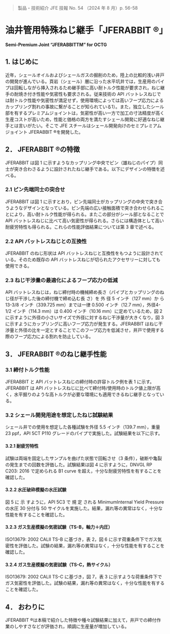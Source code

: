 > 製品・技術紹介
JFE 技報 No. 54
（2024 年 8 月）p. 56-58

# 油井管用特殊ねじ継手「JFERABBIT ®」

**Semi-Premium Joint “JFERABBITTM” for OCTG**

## 1. はじめに

近年，シェールオイルおよびシェールガスの掘削のため，陸上の比較的浅い井戸の開発が進んでいる。頁岩（シェール）層に沿った水平坑井では，生産用のパイプは回転しながら挿入されるため継手部に高い耐トルク性能が要求され，ねじ継手の耐焼き付き性能や気密性も要求される。従来技術の API バットレスねじでは耐トルク性能や気密性が満足せず，使用環境によっては高いフープ応力によるカップリング割れの事故に繋がることが知られている1）。また，独立したシール部を有するプレミアムジョイントは，気密性が高い一方で加工の寸法精度が高く生産コストが高いため，性能と価格の両方を満たすシェール開発に好適なねじ継手とは言いがたい。そこで JFE スチールはシェール開発向けのセミプレミアムジョイント JFERABBIT ®を開発した。

## 2． JFERABBIT ®の特徴

JFERABBIT は図 1 に示すようなカップリング中央でピン（雄ねじのパイプ）同士が突き合わさるように設計されたねじ継手である。以下にデザインの特徴を述べる。

### 2.1 ピン先端同士の突合せ

JFERABBIT は図 1 に示すとおり，ピン先端同士がカップリングの中央で突き合うようなデザインとなっている。ピン先端の広い接触面積で突き合わせられることにより，高い耐トルク性能が得られる。またこの部分がシール部となることで API バットレスねじに比べて高い気密性が得られる。さらには構造体として高い耐疲労特性も得られる。これらの性能評価結果については第 3 章で述べる。

### 2.2 API バットレスねじとの互換性

JFERABBIT のねじ形状は API バットレスねじと互換性をもつように設計されている。そのため既存の API バットレスねじが切られたアクセサリーに対しても使用できる。

### 2.3 ねじ干渉量の最適化によるフープ応力の低減

API バットレスねじは，ねじ締付時の機械締め長さ（パイプとカップリングのねじ径が干渉した後の締付機で締め込む長 さ）を 外 径 5 インチ（127 mm）か ら 13-3/8 インチ（339.725 mm）までは一律 0.500 インチ（12.7 mm），外径4-1/2 インチ（114.3 mm）は 0.400 インチ（10.16 mm）に定めているため，図 2 に示すように外径の小さいサイズで外径に対するねじ干渉量が大きくなり，図 3 に示すようにカップリングに高いフープ応力が発生する。JFERABBIT はねじ干渉量と外径の比を一定とすることでこのフープ応力を低減させ，井戸で使用する際のフープ応力による割れを防止している。

## 3． JFERABBIT ®のねじ継手性能

### 3.1 締付トルク性能

JFERABBIT と API バットレスねじの締付時の許容トルク例を表 1 に示す。JFERABBIT は API バットレスねじに比べて締付時/使用時のトルク値上限が高く，水平掘りのような高トルクが必要な環境にも適用できるねじ継手となっている。

### 3.2 シェール開発用途を想定したねじ試験結果

シェール井での使用を想定した各種試験を外径 5.5 インチ（139.7 mm），重量 23 ppf，API 5CT P110 グレードのパイプで実施した。試験結果を以下に示す。

#### 3.2.1 耐疲労特性

試験は両端を固定したサンプルを曲げた状態で回転させ（3 条件），破断や亀裂の発生までの回数を評価した。試験結果は図 4 に示すように，DNVGL RP C203: 2016 で定められる B1 curve を超え，十分な耐疲労特性を有することを確認した。

#### 3.2.2 水圧破砕模擬の水圧試験

図 5 に 示 すように，API 5C3 で 規 定 される MinimumInternal Yield Pressure の水圧 30 分付与 50 サイクルを実施した。結果，漏れ等の異常はなく，十分な性能を有することを確認した。

#### 3.2.3 ガス生産模擬の気密試験（TS-B，軸力＋内圧）

ISO13679: 2002 CALⅡ TS-B に基づき，表 2，図 6 に示す荷重条件下でガス気密性を評価した。試験の結果，漏れ等の異常はなく，十分な性能を有することを確認した。

#### 3.2.4 ガス生産模擬の気密試験（TS-C，熱サイクル）

ISO13679: 2002 CALⅡ TS-C に基づき，図 7，表 3 に示すような荷重条件下でガス気密性を評価した。試験の結果，漏れ等の異常はなく，十分な性能を有することを確認した。

## 4． おわりに

JFERABBIT ®は本稿で紹介した特徴や種々試験結果に加えて，井戸での締付作業のしやすさなどが評価され，順調に生産量が増加している。